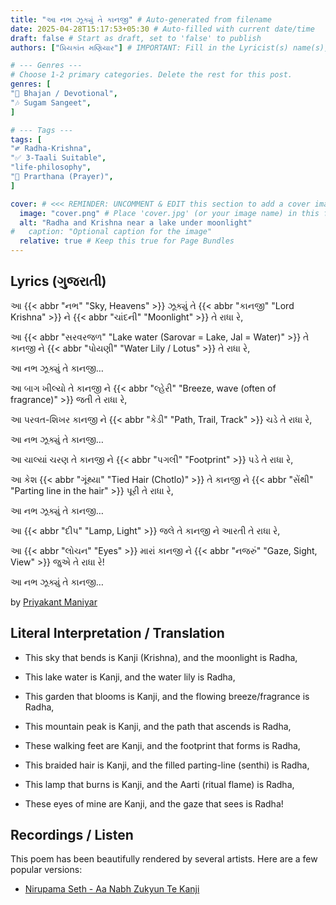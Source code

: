 ```yaml
---
title: "આ નભ ઝૂક્યું તે કાનજી" # Auto-generated from filename
date: 2025-04-28T15:17:53+05:30 # Auto-filled with current date/time
draft: false # Start as draft, set to 'false' to publish
authors: ["પ્રિયકાંત મણિયાર"] # IMPORTANT: Fill in the Lyricist(s) name(s), e.g., ["Avinash Vyas"]

# --- Genres ---
# Choose 1-2 primary categories. Delete the rest for this post.
genres: [
"🙏 Bhajan / Devotional",
"🎶 Sugam Sangeet",
]

# --- Tags ---
tags: [
"༗ Radha-Krishna",
"✅ 3-Taali Suitable",
"life-philosophy",
"🙏 Prarthana (Prayer)",
]

cover: # <<< REMINDER: UNCOMMENT & EDIT this section to add a cover image!
  image: "cover.png" # Place 'cover.jpg' (or your image name) in this folder
  alt: "Radha and Krishna near a lake under moonlight"
#   caption: "Optional caption for the image"
  relative: true # Keep this true for Page Bundles
---
```


<!--
Quick Reminders:
- Fill in 'authors' above.
- Choose appropriate 'genres' and 'tags' from the commented lists, then delete the unused comments for this post. Add others if truly needed.
- Add a cover image by placing it in this folder and configuring the 'cover:' section.
- Use ## (H2) for the main sections below (Lyrics, Explanation, etc.).
- Use ### (H3) or **** (bold) for sub-points like word meanings.
- Use <abbr title="Definition">Word</abbr> for hover meanings.
- Set 'draft: false' in the front matter when ready to publish.
-->

## Lyrics (ગુજરાતી)

આ {{< abbr "નભ" "Sky, Heavens" >}} ઝૂક્યું તે {{< abbr "કાનજી" "Lord Krishna" >}} ને {{< abbr "ચાંદની" "Moonlight" >}} તે રાધા રે,

આ {{< abbr "સરવરજળ" "Lake water (Sarovar = Lake, Jal = Water)" >}} તે કાનજી ને {{< abbr "પોયણી" "Water Lily / Lotus" >}} તે રાધા રે,

આ નભ ઝૂક્યું તે કાનજી…

આ બાગ ખીલ્યો તે કાનજી ને {{< abbr "લ્હેરી" "Breeze, wave (often of fragrance)" >}} જતી તે રાધા રે,

આ પરવત-શિખર કાનજી ને {{< abbr "કેડી" "Path, Trail, Track" >}} ચડે તે રાધા રે,

આ નભ ઝૂક્યું તે કાનજી…

આ ચાલ્યાં ચરણ તે કાનજી ને {{< abbr "પગલી" "Footprint" >}} પડે તે રાધા રે,

આ કેશ {{< abbr "ગૂંથ્યા" "Tied Hair (Chotlo)" >}} તે કાનજી ને {{< abbr "સેંથી" "Parting line in the hair" >}} પૂરી તે રાધા રે,

આ નભ ઝૂક્યું તે કાનજી…

આ {{< abbr "દીપ" "Lamp, Light" >}} જલે તે કાનજી ને આરતી તે રાધા રે,

આ {{< abbr "લોચન" "Eyes" >}} મારાં કાનજી ને {{< abbr "નજરું" "Gaze, Sight, View" >}} જુએ તે રાધા રે!

આ નભ ઝૂક્યું તે કાનજી…

by [Priyakant Maniyar](/authors/પ્રિયકાંત-મણિયાર)

## Literal Interpretation / Translation

- This sky that bends is Kanji (Krishna), and the moonlight is Radha,
- This lake water is Kanji, and the water lily is Radha,

- This garden that blooms is Kanji, and the flowing breeze/fragrance is Radha,
- This mountain peak is Kanji, and the path that ascends is Radha,

- These walking feet are Kanji, and the footprint that forms is Radha,
- This braided hair is Kanji, and the filled parting-line (senthi) is Radha,

- This lamp that burns is Kanji, and the Aarti (ritual flame) is Radha,
- These eyes of mine are Kanji, and the gaze that sees is Radha!

## Recordings / Listen

This poem has been beautifully rendered by several artists. Here are a few popular versions:

- [Nirupama Seth - Aa Nabh Zukyun Te Kanji](https://www.youtube.com/watch?v=TF8e-qvHm00)
